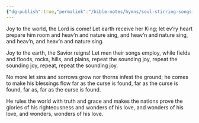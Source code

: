 ```yaml
---
{"dg-publish":true,"permalink":"/bible-notes/hymns/soul-stirring-songs-and-hymns/joy-to-the-world/","title":"Joy to the World"}
---
```



Joy to the world, the Lord is come!
Let earth receive her King;
let ev’ry heart prepare him room
and heav’n and nature sing,
and heav’n and nature sing,
and heav’n, and heav’n and nature sing.

Joy to the earth, the Savior reigns!
Let men their songs employ,
while fields and floods, rocks, hills, and plains,
repeat the sounding joy,
repeat the sounding joy,
repeat, repeat the sounding joy.

No more let sins and sorrows grow
nor thorns infest the ground;
he comes to make his blessings flow
far as the curse is found,
far as the curse is found,
far as, far as the curse is found.

He rules the world with truth and grace
and makes the nations prove
the glories of his righteousness
and wonders of his love,
and wonders of his love,
and wonders, wonders of his love.